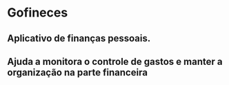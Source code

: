 # Gofineces


<p  align="center">
  <h2>Aplicativo de finanças pessoais.<h2/>
Ajuda a monitora o controle de gastos e manter a organização na parte financeira
</>

